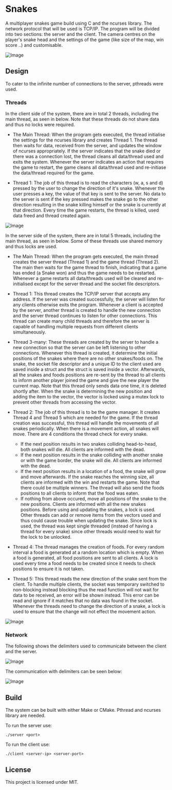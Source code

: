 # Snakes

A multiplayer snakes game build using C and the ncurses library. The network protocol that will be used is TCP/IP. The program will be divided into two sections: the server and the client. The camera centres on the player's snake head and the settings of the game (like size of the map, win score ..) and customisable.

![Image](images/play.png "Game Layout")

## Design

To cater to the infinite number of connections to the server, pthreads were used.

### Threads

In the client side of the system, there are in total 2 threads, including the main thread, as seen in below. Note that these threads do not share data and thus no locks were required.

* The Main Thread: When the program gets executed, the thread initialise the settings for the ncurses library and creates Thread 1. The thread then waits for data, received from the server, and updates the window of ncurses appropriately. If the server indicates that the snake died or there was a connection lost, the thread cleans all data/thread used and exits the system. Whenever the server indicates an action that requires the game to restart, the game cleans all data/thread used and re-initiase the data/thread required for the game.

* Thread 1: The job of this thread is to read the characters (w, a, s and d) pressed by the user to change the direction of it's snake. Whenever the user presses a key, the value of that key is sent to the server. No data to the server is sent if the key pressed makes the snake go to the other direction resulting in the snake killing himself or the snake is currently at that direction. Every time the game restarts, the thread is killed, used data freed and thread created again.

![Image](images/clientPThread.jpg "Client Design")

In the server side of the system, there are in total 5 threads, including the main thread, as seen in below. Some of these threads use shared memory and thus locks are used.

* The Main Thread: When the program gets executed, the main thread creates the server thread (Thread 1) and the game thread (Thread 2). The main then waits for the game thread to finish, indicating that a game has ended (a Snake won) and thus the game needs to be restarted. Whenever a game restarts all data/threads used will be cleared and re-initialised except for the server thread and the socket file descriptors.

* Thread 1: This thread creates the TCP/IP server that accepts any address. If the server was created successfully, the server will listen for any clients otherwise exits the program. Whenever a client is accepted by the server, another thread is created to handle the new connection and the server thread continues to listen for other connections. This thread can create many child threads and therefore the server is capable of handling multiple requests from different clients simultaneously.

* Thread 3-many: These threads are created by the server to handle a new connection so that the server can be left listening to other connections. Whenever this thread is created, it determine the initial positions of the snakes where there are no other snakes/foods on. The snake, the socket file descriptor and a unique ID to the client used are saved inside a struct and the struct is saved inside a vector. Afterwards, all the snakes and foods positions are re-sent by the thread to all clients to inform another player joined the game and give the new player the current map. Note that this thread only sends data one time, it is deleted shortly after. When the snake is determining the new position and adding the item to the vector, the vector is locked using a mutex lock to prevent other threads from accessing the vector.

* Thread 2: The job of this thread is to be the game manager. It creates Thread 4 and Thread 5 which are needed for the game. If the thread creation was successful, this thread will handle the movements of all snakes periodically. When there is a movement action, all snakes will move. There are 4 conditions the thread check for every snake. 
	* If the next position results in two snakes colliding head-to-head, both snakes will die. All clients are informed with the dead.
	* If the next position results in the snake colliding with another snake or with the game border, the snake will die. All clients are informed with the dead.
	* If the next position results in a location of a food, the snake will grow and move afterwards. If the snake reaches the winning size, all clients are informed with the win and restarts the game. Note that there could be multiple winners. The thread will also send the foods positions to all clients to inform that the food was eaten.
	* If nothing from above occured, move all positions of the snake to the new positions. Clients are informed with all the new snakes positions.
Before using and updating the snakes, a lock is used. Other threads can add or remove items from the vectors used and thus could cause trouble when updating the snake. Since lock is used, the thread was kept single threaded (instead of having a thread for every snake) since other threads would need to wait for the lock to be unlocked.

* Thread 4: The thread manages the creation of foods. For every random interval a food is generated at a random location which is empty. When a food is generated, all food positions are sent to all clients. A lock is used every time a food needs to be created since it needs to check positions to ensure it is not taken.

* Thread 5: This thread reads the new direction of the snake sent from the client. To handle multiple clients, the socket was temporary switched to non-blocking instead blocking thus the read function will not wait for data to be received, an error will be shown instead. This error can be read and ignore if it matches that no data was found in the socket. Whenever the threads need to change the direction of a snake, a lock is used to ensure that the change will not effect the movement action. 

![Image](images/serverPThread.jpg "Server Design")

### Network

The following shows the delimiters used to communicate between the client and the server. 

![Image](images/delimiters.png "Delimiters")

The communication with delimiters can be seen below:

![Image](images/network.jpg "Network communication")

## Build

The system can be built with either Make or CMake. Pthread and ncurses library are needed.

To run the server use:

```
./server <port>
```

To run the client use:

```
./client <server-ip> <server-port>
```

## License

This project is licensed under MIT.
